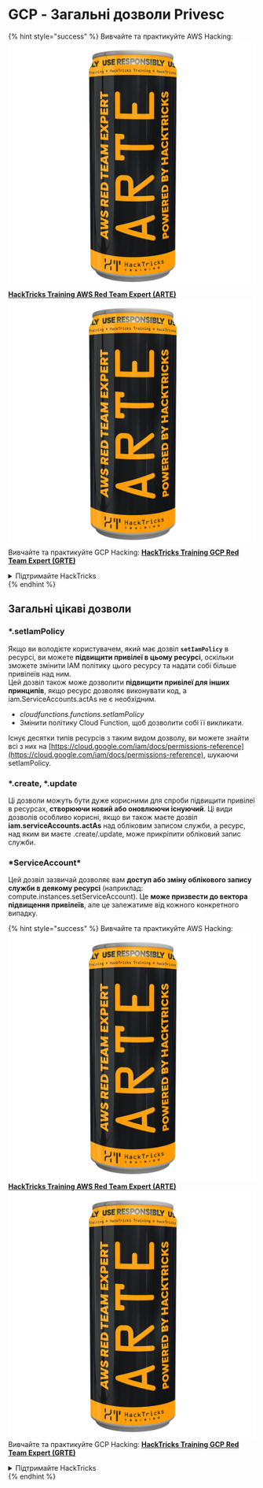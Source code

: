 # GCP - Загальні дозволи Privesc

{% hint style="success" %}
Вивчайте та практикуйте AWS Hacking:<img src="../../../.gitbook/assets/image (1) (1) (1).png" alt="" data-size="line">[**HackTricks Training AWS Red Team Expert (ARTE)**](https://training.hacktricks.xyz/courses/arte)<img src="../../../.gitbook/assets/image (1) (1) (1).png" alt="" data-size="line">\
Вивчайте та практикуйте GCP Hacking: <img src="../../../.gitbook/assets/image (2).png" alt="" data-size="line">[**HackTricks Training GCP Red Team Expert (GRTE)**<img src="../../../.gitbook/assets/image (2).png" alt="" data-size="line">](https://training.hacktricks.xyz/courses/grte)

<details>

<summary>Підтримайте HackTricks</summary>

* Перевірте [**плани підписки**](https://github.com/sponsors/carlospolop)!
* **Приєднуйтесь до** 💬 [**групи Discord**](https://discord.gg/hRep4RUj7f) або [**групи telegram**](https://t.me/peass) або **слідкуйте** за нами в **Twitter** 🐦 [**@hacktricks\_live**](https://twitter.com/hacktricks_live)**.**
* **Діліться хакерськими трюками, надсилаючи PR до** [**HackTricks**](https://github.com/carlospolop/hacktricks) та [**HackTricks Cloud**](https://github.com/carlospolop/hacktricks-cloud) репозиторіїв на github.

</details>
{% endhint %}

## Загальні цікаві дозволи

### \*.setIamPolicy

Якщо ви володієте користувачем, який має дозвіл **`setIamPolicy`** в ресурсі, ви можете **підвищити привілеї в цьому ресурсі**, оскільки зможете змінити IAM політику цього ресурсу та надати собі більше привілеїв над ним.\
Цей дозвіл також може дозволити **підвищити привілеї для інших принципів**, якщо ресурс дозволяє виконувати код, а iam.ServiceAccounts.actAs не є необхідним.

* _cloudfunctions.functions.setIamPolicy_
* Змінити політику Cloud Function, щоб дозволити собі її викликати.

Існує десятки типів ресурсів з таким видом дозволу, ви можете знайти всі з них на [https://cloud.google.com/iam/docs/permissions-reference](https://cloud.google.com/iam/docs/permissions-reference), шукаючи setIamPolicy.

### \*.create, \*.update

Ці дозволи можуть бути дуже корисними для спроби підвищити привілеї в ресурсах, **створюючи новий або оновлюючи існуючий**. Ці види дозволів особливо корисні, якщо ви також маєте дозвіл **iam.serviceAccounts.actAs** над обліковим записом служби, а ресурс, над яким ви маєте .create/.update, може прикріпити обліковий запис служби.

### \*ServiceAccount\*

Цей дозвіл зазвичай дозволяє вам **доступ або зміну облікового запису служби в деякому ресурсі** (наприклад: compute.instances.setServiceAccount). Це **може призвести до вектора підвищення привілеїв**, але це залежатиме від кожного конкретного випадку.

{% hint style="success" %}
Вивчайте та практикуйте AWS Hacking:<img src="../../../.gitbook/assets/image (1) (1) (1).png" alt="" data-size="line">[**HackTricks Training AWS Red Team Expert (ARTE)**](https://training.hacktricks.xyz/courses/arte)<img src="../../../.gitbook/assets/image (1) (1) (1).png" alt="" data-size="line">\
Вивчайте та практикуйте GCP Hacking: <img src="../../../.gitbook/assets/image (2).png" alt="" data-size="line">[**HackTricks Training GCP Red Team Expert (GRTE)**<img src="../../../.gitbook/assets/image (2).png" alt="" data-size="line">](https://training.hacktricks.xyz/courses/grte)

<details>

<summary>Підтримайте HackTricks</summary>

* Перевірте [**плани підписки**](https://github.com/sponsors/carlospolop)!
* **Приєднуйтесь до** 💬 [**групи Discord**](https://discord.gg/hRep4RUj7f) або [**групи telegram**](https://t.me/peass) або **слідкуйте** за нами в **Twitter** 🐦 [**@hacktricks\_live**](https://twitter.com/hacktricks_live)**.**
* **Діліться хакерськими трюками, надсилаючи PR до** [**HackTricks**](https://github.com/carlospolop/hacktricks) та [**HackTricks Cloud**](https://github.com/carlospolop/hacktricks-cloud) репозиторіїв на github.

</details>
{% endhint %}
